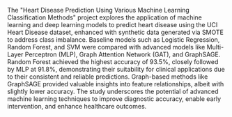 The "Heart Disease Prediction Using Various Machine Learning Classification Methods" project explores the application of machine learning and deep learning models to predict heart disease using the UCI Heart Disease dataset, enhanced with synthetic data generated via SMOTE to address class imbalance. Baseline models such as Logistic Regression, Random Forest, and SVM were compared with advanced models like Multi-Layer Perceptron (MLP), Graph Attention Network (GAT), and GraphSAGE. Random Forest achieved the highest accuracy of 93.5%, closely followed by MLP at 91.8%, demonstrating their suitability for clinical applications due to their consistent and reliable predictions. Graph-based methods like GraphSAGE provided valuable insights into feature relationships, albeit with slightly lower accuracy. The study underscores the potential of advanced machine learning techniques to improve diagnostic accuracy, enable early intervention, and enhance healthcare outcomes.
